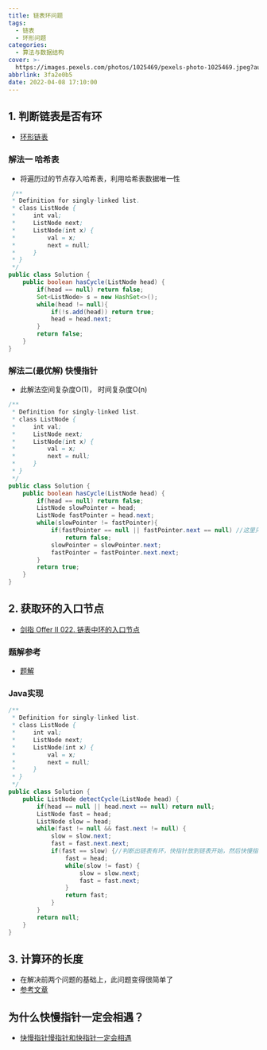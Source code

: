 ```yaml
---
title: 链表环问题
tags:
  - 链表
  - 环形问题
categories:
  - 算法与数据结构
cover: >-
  https://images.pexels.com/photos/1025469/pexels-photo-1025469.jpeg?auto=compress&cs=tinysrgb&dpr=2&w=500
abbrlink: 3fa2e0b5
date: 2022-04-08 17:10:00
---
```


## 1. 判断链表是否有环
- [环形链表](https://leetcode-cn.com/problems/linked-list-cycle/)

### 解法一 哈希表
- 将遍历过的节点存入哈希表，利用哈希表数据唯一性
```java
 /**
 * Definition for singly-linked list.
 * class ListNode {
 *     int val;
 *     ListNode next;
 *     ListNode(int x) {
 *         val = x;
 *         next = null;
 *     }
 * }
 */
public class Solution {
    public boolean hasCycle(ListNode head) {
        if(head == null) return false;
        Set<ListNode> s = new HashSet<>();
        while(head != null){
            if(!s.add(head)) return true;
            head = head.next;
        }
        return false;
    }
}
```

### 解法二(最优解) 快慢指针
- 此解法空间复杂度O(1)， 时间复杂度O(n)
```java
/**
 * Definition for singly-linked list.
 * class ListNode {
 *     int val;
 *     ListNode next;
 *     ListNode(int x) {
 *         val = x;
 *         next = null;
 *     }
 * }
 */
public class Solution {
    public boolean hasCycle(ListNode head) {
        if(head == null) return false;
        ListNode slowPointer = head;
        ListNode fastPointer = head.next;
        while(slowPointer != fastPointer){
            if(fastPointer == null || fastPointer.next == null) //这里只需判断fastPointer
                return false;
            slowPointer = slowPointer.next;
            fastPointer = fastPointer.next.next;
        }
        return true;
    }
}
```

## 2. 获取环的入口节点
- [剑指 Offer II 022. 链表中环的入口节点](https://leetcode-cn.com/problems/c32eOV/)
### 题解参考
- [题解](https://leetcode-cn.com/problems/c32eOV/solution/jian-zhi-offer-ii-022-lian-biao-zhong-hu-8f1m/)
### Java实现
```java
/**
 * Definition for singly-linked list.
 * class ListNode {
 *     int val;
 *     ListNode next;
 *     ListNode(int x) {
 *         val = x;
 *         next = null;
 *     }
 * }
 */
public class Solution {
    public ListNode detectCycle(ListNode head) {
        if(head == null || head.next == null) return null;
        ListNode fast = head;
        ListNode slow = head;
        while(fast != null && fast.next != null) {
            slow = slow.next;
            fast = fast.next.next;
            if(fast == slow) {//判断出链表有环，快指针放到链表开始，然后快慢指针同速度前进
                fast = head;
                while(slow != fast) {
                    slow = slow.next;
                    fast = fast.next;
                }
                return fast;
            }
        }
        return null;
    }
}
```


## 3. 计算环的长度
- 在解决前两个问题的基础上，此问题变得很简单了
- [参考文章](https://blog.csdn.net/yuiop123455/article/details/108974001)


## 为什么快慢指针一定会相遇？
- [快慢指针慢指针和快指针一定会相遇](https://blog.csdn.net/Leslie5205912/article/details/89386769)